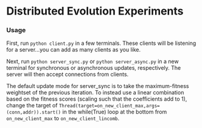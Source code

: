 # Distributed Evolution Experiments

### Usage

First, run `python client.py` in a few terminals. These clients will be listening for a server...you can add as many clients as you like.

Next, run `python server_sync.py` or `python server_async.py` in a new terminal for synchronous or asynchronous updates, respectively. The server will then accept connections from clients.

The default update mode for server_sync is to take the maximum-fitness weightset of the previous iteration. To instead use a linear combination based on the fitness scores (scaling such that the coefficients add to 1), change the target of `Thread(target=on_new_client_max,args=(conn,addr)).start()` in the while(True) loop at the bottom from `on_new_client_max` to `on_new_client_lincomb`.